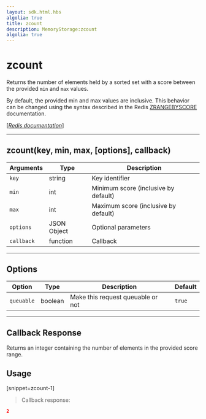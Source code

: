 ```yaml
---
layout: sdk.html.hbs
algolia: true
title: zcount
description: MemoryStorage:zcount
algolia: true
---
```

  

# zcount
Returns the number of elements held by a sorted set with a score between the provided `min` and `max` values.

By default, the provided min and max values are inclusive. This behavior can be changed using the syntax described in the Redis [ZRANGEBYSCORE](https://redis.io/commands/zrangebyscore) documentation.

[[_Redis documentation_]](https://redis.io/commands/zcount)

---

## zcount(key, min, max, [options], callback)

| Arguments | Type | Description |
|---------------|---------|----------------------------------------|
| `key` | string | Key identifier |
| `min` | int | Minimum score (inclusive by default) |
| `max` | int | Maximum score (inclusive by default) |
| `options` | JSON Object | Optional parameters |
| `callback` | function | Callback |

---

## Options

| Option | Type | Description | Default |
|---------------|---------|----------------------------------------|---------|
| `queuable` | boolean | Make this request queuable or not  | `true` |
---

## Callback Response

Returns an integer containing the number of elements in the provided score range.

## Usage

[snippet=zcount-1]
> Callback response:

```json
2
```
